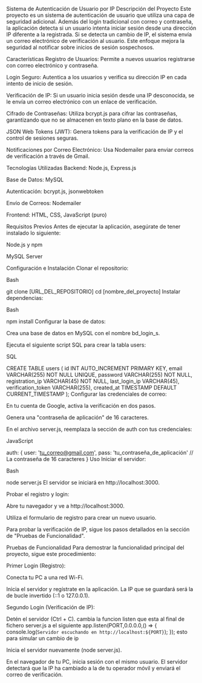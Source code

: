 Sistema de Autenticación de Usuario por IP
Descripción del Proyecto
Este proyecto es un sistema de autenticación de usuario que utiliza una capa de seguridad adicional. Además del login tradicional con correo y contraseña, la aplicación detecta si un usuario intenta iniciar sesión desde una dirección IP diferente a la registrada. Si se detecta un cambio de IP, el sistema envía un correo electrónico de verificación al usuario. Este enfoque mejora la seguridad al notificar sobre inicios de sesión sospechosos.

Características
Registro de Usuarios: Permite a nuevos usuarios registrarse con correo electrónico y contraseña.

Login Seguro: Autentica a los usuarios y verifica su dirección IP en cada intento de inicio de sesión.

Verificación de IP: Si un usuario inicia sesión desde una IP desconocida, se le envía un correo electrónico con un enlace de verificación.

Cifrado de Contraseñas: Utiliza bcrypt.js para cifrar las contraseñas, garantizando que no se almacenen en texto plano en la base de datos.

JSON Web Tokens (JWT): Genera tokens para la verificación de IP y el control de sesiones seguras.

Notificaciones por Correo Electrónico: Usa Nodemailer para enviar correos de verificación a través de Gmail.

Tecnologías Utilizadas
Backend: Node.js, Express.js

Base de Datos: MySQL

Autenticación: bcrypt.js, jsonwebtoken

Envío de Correos: Nodemailer

Frontend: HTML, CSS, JavaScript (puro)

Requisitos Previos
Antes de ejecutar la aplicación, asegúrate de tener instalado lo siguiente:

Node.js y npm

MySQL Server

Configuración e Instalación
Clonar el repositorio:

Bash

git clone [URL_DEL_REPOSITORIO]
cd [nombre_del_proyecto]
Instalar dependencias:

Bash

npm install
Configurar la base de datos:

Crea una base de datos en MySQL con el nombre bd_login_s.

Ejecuta el siguiente script SQL para crear la tabla users:

SQL

CREATE TABLE users (
    id INT AUTO_INCREMENT PRIMARY KEY,
    email VARCHAR(255) NOT NULL UNIQUE,
    password VARCHAR(255) NOT NULL,
    registration_ip VARCHAR(45) NOT NULL,
    last_login_ip VARCHAR(45),
    verification_token VARCHAR(255),
    created_at TIMESTAMP DEFAULT CURRENT_TIMESTAMP
);
Configurar las credenciales de correo:

En tu cuenta de Google, activa la verificación en dos pasos.

Genera una "contraseña de aplicación" de 16 caracteres.

En el archivo server.js, reemplaza la sección de auth con tus credenciales:

JavaScript

auth: {
    user: 'tu_correo@gmail.com',
    pass: 'tu_contraseña_de_aplicación' // La contraseña de 16 caracteres
}
Uso
Iniciar el servidor:

Bash

node server.js
El servidor se iniciará en http://localhost:3000.

Probar el registro y login:

Abre tu navegador y ve a http://localhost:3000.

Utiliza el formulario de registro para crear un nuevo usuario.

Para probar la verificación de IP, sigue los pasos detallados en la sección de "Pruebas de Funcionalidad".

Pruebas de Funcionalidad
Para demostrar la funcionalidad principal del proyecto, sigue este procedimiento:

Primer Login (Registro):

Conecta tu PC a una red Wi-Fi.

Inicia el servidor y regístrate en la aplicación. La IP que se guardará será la de bucle invertido (::1 o 127.0.0.1).

Segundo Login (Verificación de IP):

Detén el servidor (Ctrl + C).
cambia la funcion listen que esta al final de fichero server.js a el siguiente
app.listen(PORT,0.0.0.0,() => {
    console.log(`Servidor escuchando en http://localhost:${PORT}`);
});
esto para simular un cambio de ip

Inicia el servidor nuevamente (node server.js).

En el navegador de tu PC, inicia sesión con el mismo usuario. El servidor detectará que la IP ha cambiado a la de tu operador móvil y enviará el correo de verificación.
